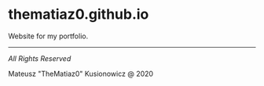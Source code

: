 # thematiaz0.github.io
Website for my portfolio.

***

*All Rights Reserved*

Mateusz "TheMatiaz0" Kusionowicz @ 2020
